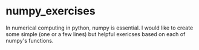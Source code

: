 # numpy_exercises

In numerical computing in python, numpy is essential. I would like to create some simple (one or a few lines) but helpful exericses based on each of numpy's functions.
